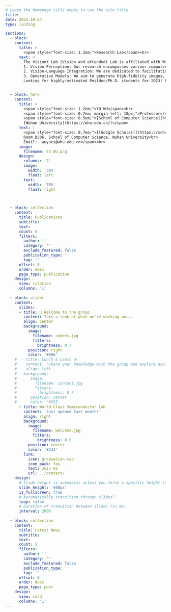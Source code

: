 ```yaml
---
# Leave the homepage title empty to use the site title
title:
date: 2022-10-24
type: landing

sections:
  - block: 
    content:
      title: >
        <span style="font-size: 1.3em;">Research Lab</span><br>
      text: >
        The VisionX Lab (Vision and eXtended) Lab is affiliated with Wuhan University. Our research spans three key areas:<br>
        1. Vision Perception: Our research encompasses various computer vision fields, including object detection, image parsing, and human activity recognition, and other fundamental aspects of computer vision.<br>
        2. Vision-Language Integration: We are dedicated to facilitating seamless collaboration between vision and language, enhancing communication and reasoning across these modalities.<br>
        3. Generative Models: We aim to generate high-fidelity images, text, and other forms of content, fostering new possibilities in AI-driven content generation.<br>
        Looking for highly-motivated Postdoc/Ph.D. students for 2023! Feel free to drop me an email with your CV. [[招生信息]](https://zhuanlan.zhihu.com/p/581311359)<br>


  - block: hero
    content:
      title: >
        <span style="font-size: 1.2em;">YU WU</span><br>
        <span style="font-size: 0.7em; margin-left: 10px;">Professor</span><br>
        <span style="font-size: 0.5em;">[School of Computer Science](https://cs.whu.edu.cn/)<br>
        [Wuhan University](https://whu.edu.cn/)</span>
      text: |
        <span style="font-size: 0.7em;">[[Google Scholar]](https://scholar.google.com.au/citations?user=23SZHUwAAAAJ&hl=en) [[GitHub]](https://github.com/Yu-Wu) [[中文主页]](https://cs.whu.edu.cn/info/1019/3355.htm)<br>
        Room D506, School of Computer Science, Wuhan University<br>
        Email:  wuyucs@whu.edu.cn</span><br>
      image:
        filename: YU WU.png
      design:
        columns: '2'
        image:
          width: '30%'
          float: left
        text:
          width: '70%'
          float: right


  
  - block: collection
    content:
      title: Publications
      subtitle:
      text:
      count: 5
      filters:
        author: ''
        category: ''
        exclude_featured: false
        publication_type: ''
        tag: ''
      offset: 0
      order: desc
      page_type: publication
    design:
      view: citation
      columns: '1'
    
  - block: slider
    content:
      slides:
      - title: 👋 Welcome to the group
        content: Take a look at what we're working on...
        align: center
        background:
          image:
            filename: coders.jpg
            filters:
              brightness: 0.7
          position: right
          color: '#666'
    #  - title: Lunch & Learn ☕️
    #    content: 'Share your knowledge with the group and explore exciting new topics together!'
    #    align: left
    #   background:
    #      image:
    #        filename: contact.jpg
    #        filters:
    #          brightness: 0.7
    #      position: center
    #      color: '#555'
      - title: World-Class Semiconductor Lab
        content: 'Just opened last month!'
        align: right
        background:
          image:
            filename: welcome.jpg
            filters:
              brightness: 0.5
          position: center
          color: '#333'
        link:
          icon: graduation-cap
          icon_pack: fas
          text: Join Us
          url: ../contact/
    design:
      # Slide height is automatic unless you force a specific height (e.g. '400px')
      slide_height: '400px'
      is_fullscreen: true
      # Automatically transition through slides?
      loop: false
      # Duration of transition between slides (in ms)
      interval: 2000
    
  - block: collection
    content:
      title: Latest News
      subtitle:
      text:
      count: 5
      filters:
        author: ''
        category: ''
        exclude_featured: false
        publication_type: ''
        tag: ''
      offset: 0
      order: desc
      page_type: post
    design:
      view: card
      columns: '1'
---
```

